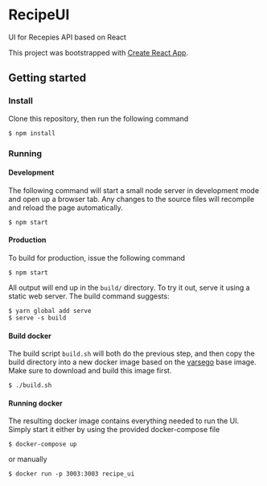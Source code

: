 # RecipeUI
UI for Recepies API based on React

This project was bootstrapped with [Create React App](https://github.com/facebookincubator/create-react-app).


## Getting started
### Install
Clone this repository, then run the following command
```
$ npm install
```
### Running
#### Development
The following command will start a small node server in development mode and open up a browser tab. Any changes to the source files will recompile and reload the page automatically.
```
$ npm start
```
#### Production
To build for production, issue the following command
```
$ npm start
```
All output will end up in the `build/` directory. To try it out, serve it using a static web server. The build command suggests:
```
$ yarn global add serve
$ serve -s build
```
#### Build docker
The build script `build.sh` will both do the previous step, and then copy the build directory into a new docker image based on the [varsego](https://github.com/eriklindqvist/varsego) base image. Make sure to download and build this image first.
```
$ ./build.sh
```

#### Running docker
The resulting docker image contains everything needed to run the UI. Simply start it either by using the provided docker-compose file
```
$ docker-compose up
```
or manually
```
$ docker run -p 3003:3003 recipe_ui
```

